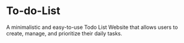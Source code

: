 # To-do-List
A minimalistic and easy-to-use Todo List Website that allows users to create, manage, and prioritize their daily tasks.
